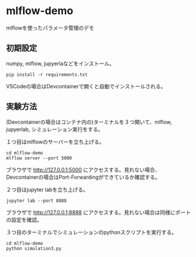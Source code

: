 # mlflow-demo
mlflowを使ったパラメータ管理のデモ

## 初期設定
numpy, mlflow, jupyerlaなどをインストール。

    pip install -r requirements.txt

VSCodeの場合はDevcontainerで開くと自動でインストールされる。

## 実験方法
(Devcontainerの場合はコンテナ内の)ターミナルを３つ開いて、mlflow, jupyerlab, シミュレーション実行をする。

１つ目はmlflowのサーバーを立ち上げる。

    cd mlflow-demo
    mlflow server --port 5000

ブラウザで http://127.0.0.1:5000 にアクセスする。見れない場合、Devcontainerの場合はPort-Forwardingができているか確認する。

２つ目はjupyter labを立ち上げる。

    jupyter lab --port 8888

ブラウザで http://127.0.0.1:8888 にアクセスする。見れない場合は同様にポートの設定を確認。

３つ目のターミナルでシミュレーションのpythonスクリプトを実行する。

    cd mlflow-demo
    python simulation3.py

